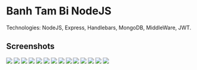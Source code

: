 # Banh Tam Bi NodeJS
Technologies: NodeJS, Express, Handlebars, MongoDB, MiddleWare, JWT.
## Screenshots
<img src="https://github.com/user-attachments/assets/6842c0d9-a99f-4d05-b452-6649171abf12"/>
<img src="https://github.com/user-attachments/assets/1997bb51-97b0-4b46-b695-c975d7f30be3"/>
<img src="https://github.com/user-attachments/assets/1ff18eb8-d326-419c-bba4-e4747fc861ae"/>
<img src="https://github.com/user-attachments/assets/48a57029-73d9-4486-98bd-37bc63c3c6be"/>
<img src="https://github.com/user-attachments/assets/21ebb790-b680-4d61-a3f0-996f943deb31"/>
<img src="https://github.com/user-attachments/assets/3fc0b14e-3edd-4a95-a3fe-ac84d5891f31"/>
<img src="https://github.com/user-attachments/assets/b766e17c-d664-49ee-9030-aaf790565a5c"/>
<img src="https://github.com/user-attachments/assets/57d2ca88-0604-44bc-a95e-b943076b1b5e"/>
<img src="https://github.com/user-attachments/assets/efb46d81-fedf-4bfb-825a-d424abed69d8"/>
<img src="https://github.com/user-attachments/assets/b95c6dea-8c10-4142-88d0-24fcd7fd1cc6"/>
<img src="https://github.com/user-attachments/assets/2d31f88a-43a2-4d79-a0ca-427d01cb703f"/>
<img src="https://github.com/user-attachments/assets/e4b8ab3e-59e2-42b9-a16f-47178458e46e"/>
<img src="https://github.com/user-attachments/assets/55c9a9ea-563a-4535-acb4-387b8dcabb5a"/>
<img src="https://github.com/user-attachments/assets/9c0fdb0a-948b-4fcc-a400-2cd510b69fa2"/>
